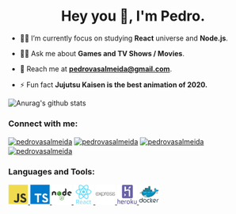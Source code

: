 
<h1 align="center">Hey you 👋, I'm Pedro.</h1>
 
- 🚣🏻 I’m currently focus on studying **React** universe and **Node.js**.

- 🙅‍♂️ Ask me about **Games and TV Shows / Movies**.

- 📩 Reach me at **pedrovasalmeida@gmail.com**.

- ⚡ Fun fact **Jujutsu Kaisen is the best animation of 2020.**

![Anurag's github stats](https://github-readme-stats.vercel.app/api?username=pedrovasalmeida&show_icons=true&theme=react)

<h3 align="left">Connect with me:</h3>
<p align="left">
<a href="https://dev.to/pedrovasalmeida" target="blank"><img align="center" src="https://cdn.jsdelivr.net/npm/simple-icons@3.0.1/icons/dev-dot-to.svg" alt="pedrovasalmeida" height="30" width="40" /></a>
<a href="https://twitter.com/pedroohva" target="blank"><img align="center" src="https://cdn.jsdelivr.net/npm/simple-icons@3.0.1/icons/twitter.svg" alt="pedrovasalmeida" height="30" width="40" /></a>
<a href="https://www.linkedin.com/in/pedrovasalmeida/" target="blank"><img align="center" src="https://cdn.jsdelivr.net/npm/simple-icons@3.0.1/icons/linkedin.svg" alt="pedrovasalmeida" height="30" width="40" /></a>
<a href="https://instagram.com/pedroohva" target="blank"><img align="center" src="https://cdn.jsdelivr.net/npm/simple-icons@3.0.1/icons/instagram.svg" alt="pedrovasalmeida" height="30" width="40" /></a>
</p>

<h3 align="left">Languages and Tools:</h3>
<p align="left"><a href="https://developer.mozilla.org/en-US/docs/Web/JavaScript" target="_blank"> <img src="https://raw.githubusercontent.com/devicons/devicon/master/icons/javascript/javascript-original.svg" alt="javascript" width="40" height="40"/> </a><a href="https://www.typescriptlang.org/" target="_blank"> <img src="https://raw.githubusercontent.com/devicons/devicon/master/icons/typescript/typescript-original.svg" alt="typescript" width="40" height="40"/> </a><a href="https://nodejs.org" target="_blank"> <img src="https://raw.githubusercontent.com/devicons/devicon/master/icons/nodejs/nodejs-original-wordmark.svg" alt="nodejs" width="40" height="40"/> </a><a href="https://reactjs.org/" target="_blank"> <img src="https://raw.githubusercontent.com/devicons/devicon/master/icons/react/react-original-wordmark.svg" alt="react" width="40" height="40"/> </a> <a href="https://expressjs.com" target="_blank"> <img src="https://raw.githubusercontent.com/devicons/devicon/master/icons/express/express-original-wordmark.svg" alt="express" width="40" height="40"/> </a> <a href="https://heroku.com" target="_blank"> <img src="https://raw.githubusercontent.com/devicons/devicon/master/icons/heroku/heroku-plain-wordmark.svg" alt="heroku" width="40" height="40"/> </a> <a href="https://www.docker.com/" target="_blank"> <img src="https://raw.githubusercontent.com/devicons/devicon/master/icons/docker/docker-original-wordmark.svg" alt="docker" width="40" height="40"/> </a>  </p>

